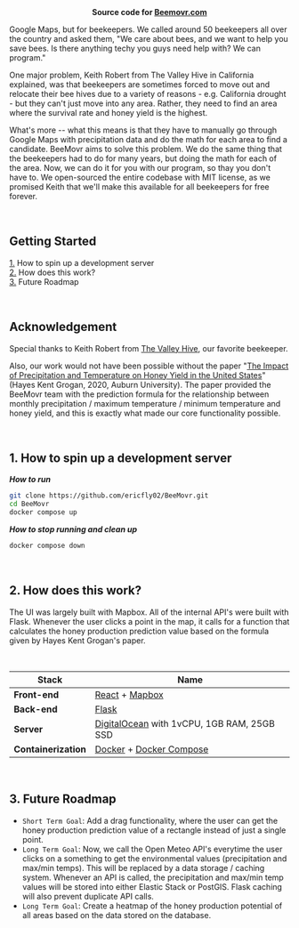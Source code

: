 <br>
<br>

<p align="center">
  <b>
    Source code for
    <a href="https://beemovr.com">Beemovr.com</a>
  </b>
</p>

Google Maps, but for beekeepers.
We called around 50 beekeepers all over the country and asked them, "We care about bees, and we want to help you save bees. Is there anything techy you guys need help with? We can program."

One major problem, Keith Robert from The Valley Hive in California explained, was that beekeepers are sometimes forced to move out and relocate their bee hives due to a variety of reasons - e.g. California drought - but they can't just move into any area. Rather, they need to find an area where the survival rate and honey yield is the highest.

What's more -- what this means is that they have to manually go through Google Maps with precipitation data and do the math for each area to find a candidate.
BeeMovr aims to solve this problem.
We do the same thing that the beekeepers had to do for many years, but 
doing the math for each of the area.
Now, we can do it for you with our program, so thay you don't have to.
We open-sourced the entire codebase with MIT license, as we promised Keith that we'll make this available for all beekeepers for free forever.

<br>

## Getting Started
[1.](#1-how-to-spin-up-a-development-server) How to spin up a development server<br>
[2.](#2-how-does-this-work) How does this work?<br>
[3.](#3-future-roadmap) Future Roadmap

<br>

## Acknowledgement

Special thanks to Keith Robert from [The Valley Hive](https://www.thevalleyhive.com/), our favorite beekeeper.

Also, our work would not have been possible without the paper "[The Impact of Precipitation and Temperature on Honey Yield in the United States](https://etd.auburn.edu/bitstream/handle/10415/7108/Hayes%20Grogan.pdf?sequence=2)" (Hayes Kent Grogan, 2020, Auburn University). The paper provided the BeeMovr team with the prediction formula for the relationship between monthly precipitation / maximum temperature / minimum temperature and honey yield, and this is exactly what made our core functionality possible.

<br>

## 1. How to spin up a development server

***How to run***<br>
```bash
git clone https://github.com/ericfly02/BeeMovr.git
cd BeeMovr
docker compose up
```

***How to stop running and clean up***<br>
```bash
docker compose down
```

<br>

## 2. How does this work?

The UI was largely built with Mapbox.
All of the internal API's were built with Flask.
Whenever the user clicks a point in the map, it calls for a function that calculates the honey production prediction value based on the formula given by Hayes Kent Grogan's paper.

<br>

| Stack | Name |
| ------- | ---- |
| **Front-end** | [React](https://react.dev/) + [Mapbox](https://www.mapbox.com/) |
| **Back-end** | [Flask](https://flask.palletsprojects.com/) |
| **Server** | [DigitalOcean](https://cloud.digitalocean.com/) with 1vCPU, 1GB RAM, 25GB SSD  |
| **Containerization** | [Docker](https://www.docker.com/) + [Docker Compose](https://docs.docker.com/compose/) |

<br>

## 3. Future Roadmap

- `Short Term Goal`: Add a drag functionality, where the user can get the honey production prediction value of a rectangle instead of just a single point.
- `Long Term Goal`: Now, we call the Open Meteo API's everytime the user clicks on a something to get the environmental values (precipitation and max/min temps). This will be replaced by a data storage / caching system. Whenever an API is called, the precipitation and max/min temp values will be stored into either Elastic Stack or PostGIS. Flask caching will also prevent duplicate API calls.
- `Long Term Goal`: Create a heatmap of the honey production potential of all areas based on the data stored on the database.

<br>
<br>
<br>
